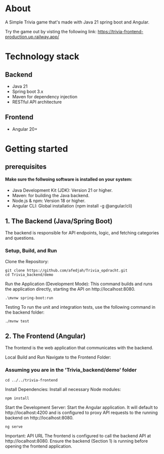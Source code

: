 # About
A Simple Trivia game that's made with Java 21 spring boot and Angular.

Try the game out by visting the following link: https://trivia-frontend-production.up.railway.app/

# Technology stack
## Backend
* Java 21
* Spring boot 3.x
* Maven for dependency injection
* RESTful API architecture

## Frontend
* Angular 20+

# Getting started 
## prerequisites
#### Make sure the follwoing software is installed on your system:

* Java Development Kit (JDK): Version 21 or higher.
* Maven: for building the Java backend.
* Node.js & npm: Version 18 or higher.
* Angular CLI: Global installation (npm install -g @angular/cli)

## 1. The Backend (Java/Spring Boot)
The backend is responsible for API endpoints, logic, and fetching categories and questions.

### Setup, Build, and Run
Clone the Repository:
```
git clone https://github.com/afedjah/Trivia_opdracht.git
cd Trivia_backend/demo
```
Run the Application (Development Mode): This command builds and runs the application directly, starting the API on http://localhost:8080.
```
.\mvnw spring-boot:run
```
Testing
To run the unit and integration tests, use the following command in the backend folder:
```
./mvnw test
```

## 2. The Frontend (Angular)
The frontend is the web application that communicates with the backend.

Local Build and Run
Navigate to the Frontend Folder:

### Assuming you are in the 'Trivia_backend/demo' folder
```
cd ../../trivia-frontend
```
Install Dependencies: Install all necessary Node modules:
```
npm install
```
Start the Development Server: Start the Angular application. It will default to http://localhost:4200 and is configured to proxy API requests to the running backend on http://localhost:8080.
```
ng serve
```
Important: API URL
The frontend is configured to call the backend API at http://localhost:8080. Ensure the backend (Section 1) is running before opening the frontend application.
